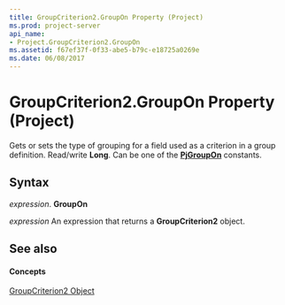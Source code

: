 ```yaml
---
title: GroupCriterion2.GroupOn Property (Project)
ms.prod: project-server
api_name:
- Project.GroupCriterion2.GroupOn
ms.assetid: f67ef37f-0f33-abe5-b79c-e18725a0269e
ms.date: 06/08/2017
---
```



# GroupCriterion2.GroupOn Property (Project)

Gets or sets the type of grouping for a field used as a criterion in a group definition. Read/write  **Long**. Can be one of the **[PjGroupOn](Project.PjGroupOn.md)** constants.


## Syntax

 _expression_. **GroupOn**

 _expression_ An expression that returns a **GroupCriterion2** object.


## See also


#### Concepts


[GroupCriterion2 Object](Project.GroupCriterion2.md)


